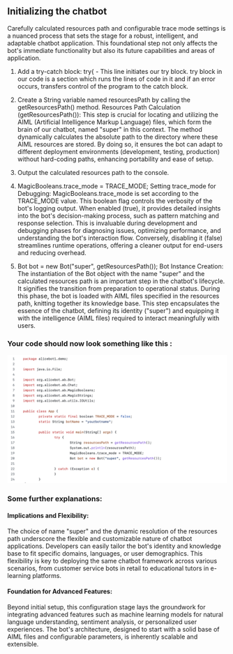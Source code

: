 ## Initializing the chatbot

Carefully calculated resources path and configurable trace mode settings is a nuanced process that sets the stage for a robust, intelligent, and adaptable chatbot application. This foundational step not only affects the bot's immediate functionality but also its future capabilities and areas of application.

1. Add a try-catch block:
try{ - This line initiates our try block. try block in our code is a section which runs the
lines of code in it and if an error occurs, transfers control of the program to the catch
block.

2. Create a String variable named resourcesPath by calling the getResourcesPath() method. 
Resources Path Calculation (getResourcesPath()):
This step is crucial for locating and utilizing the AIML (Artificial Intelligence Markup Language) files, which form the brain of our chatbot, named "super" in this context. The method dynamically calculates the absolute path to the directory where these AIML resources are stored. By doing so, it ensures the bot can adapt to different deployment environments (development, testing, production) without hard-coding paths, enhancing portability and ease of setup.

3. Output the calculated resources path to the console. 

4. MagicBooleans.trace_mode = TRACE_MODE;
Setting trace_mode for Debugging:
MagicBooleans.trace_mode is set according to the TRACE_MODE value. This boolean flag controls the verbosity of the bot's logging output. When enabled (true), it provides detailed insights into the bot's decision-making process, such as pattern matching and response selection. This is invaluable during development and debugging phases for diagnosing issues, optimizing performance, and understanding the bot's interaction flow. Conversely, disabling it (false) streamlines runtime operations, offering a cleaner output for end-users and reducing overhead.

5. Bot bot = new Bot("super", getResourcesPath());
Bot Instance Creation:
The instantiation of the Bot object with the name "super" and the calculated resources path is an important step in the chatbot's lifecycle. It signifies the transition from preparation to operational status. During this phase, the bot is loaded with AIML files specified in the resources path, knitting together its knowledge base. This step encapsulates the essence of the chatbot, defining its identity ("super") and equipping it with the intelligence (AIML files) required to interact meaningfully with users.

### Your code should now look something like this :

![Initialising the chatbot](/images/6.png)

### Some further explanations: 
#### Implications and Flexibility:
The choice of name "super" and the dynamic resolution of the resources path underscore the flexible and customizable nature of chatbot applications. Developers can easily tailor the bot's identity and knowledge base to fit specific domains, languages, or user demographics. This flexibility is key to deploying the same chatbot framework across various scenarios, from customer service bots in retail to educational tutors in e-learning platforms.

#### Foundation for Advanced Features:
Beyond initial setup, this configuration stage lays the groundwork for integrating advanced features such as machine learning models for natural language understanding, sentiment analysis, or personalized user experiences. The bot's architecture, designed to start with a solid base of AIML files and configurable parameters, is inherently scalable and extensible.
